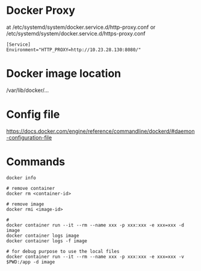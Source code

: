 # Docker Proxy 
at /etc/systemd/system/docker.service.d/http-proxy.conf or /etc/systemd/system/docker.service.d/https-proxy.conf
```
[Service]
Environment="HTTP_PROXY=http://10.23.28.130:8080/"
```

# Docker image location
/var/lib/docker/...

# Config file
https://docs.docker.com/engine/reference/commandline/dockerd/#daemon-configuration-file

# Commands
```
docker info

# remove container
docker rm <container-id>

# remove image
docker rmi <image-id>

# 
docker container run --it --rm --name xxx -p xxx:xxx -e xxx=xxx -d image
docker container logs image
docker container logs -f image

# for debug purpose to use the local files
docker container run --it --rm --name xxx -p xxx:xxx -e xxx=xxx -v $PWD:/app -d image

```
